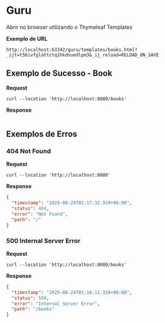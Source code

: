 # Guru

Abrir no browser utilizando o Thymeleaf Templates

**Exemplo de URL**

```
http://localhost:63342/guru/templates/books.html?_ijt=t56ivfglattctq1hkdnuedlpm3&_ij_reload=RELOAD_ON_SAVE
```

## Exemplo de Sucesso - Book

**Request**

```
curl --location 'http://localhost:8080/books'
```

**Response**

```json

```

## Exemplos de Erros

### 404 Not Found

**Request**

```
curl --location 'http://localhost:8080'
```

**Response**

```json
{
  "timestamp": "2025-08-24T01:17:32.919+00:00",
  "status": 404,
  "error": "Not Found",
  "path": "/"
}
```

### 500 Internal Server Error

**Request**

```
curl --location 'http://localhost:8080/books'
```

**Response**

```json
{
  "timestamp": "2025-08-24T01:16:11.328+00:00",
  "status": 500,
  "error": "Internal Server Error",
  "path": "/books"
}
```


